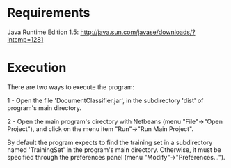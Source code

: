# Requirements #
Java Runtime Edition 1.5: http://java.sun.com/javase/downloads/?intcmp=1281

# Execution #

There are two ways to execute the program:

1 - Open the file 'DocumentClassifier.jar', in the subdirectory 'dist' of program's main directory.

2 - Open the main program's directory with Netbeans (menu "File"->"Open Project"), and click on the menu item "Run"->"Run Main Project".


By default the program expects to find the training set in a subdirectory named 'TrainingSet' in the program's main directory. Otherwise, it must be specified through the preferences panel (menu "Modify"->"Preferences...").